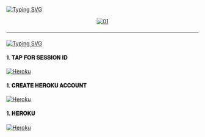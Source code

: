 <a href="https://git.io/typing-svg"><img src="https://readme-typing-svg.demolab.com                          font=Black+Ops+One&size=50&pause=1000&color=red&center=true&width=910&height=100&lines=QUEEN+MD+BOT+; RELEASED+ON+10.+04.+2025; KEEP+LOVING+QUEEN+MD"
alt="Typing SVG" /></a>
  </p>

<div style="text-align: center;">
  <a href="https://ibb.co/N6NMDtn">
    <img src="https://i.ibb.co/BHbYb7Vy/1743837507587.jpg" alt="01" border="0"></a>
  <hr style="margin-top: 20px; margin-bottom: 20px;">
</div>

<a href="https://git.io/typing-svg"><img src="https://readme-typing-svg.demolab.com?font=Black+Ops+One&size=50&pause=1000&color=red&center=true&width=910&height=100&lines=FORK+AND+STAR+THIS+REPO"
alt="Typing SVG" /></a>
  </p>

<h4 align="left">1. 𝐓𝐀𝐏 𝐅𝐎𝐑 𝐒𝐄𝐒𝐒𝐈𝐎𝐍 𝐈𝐃</h4>
<p align="left">
<a href='https://queenpair.onrender.com' target="_blank"><img alt='Heroku' src='https://img.shields.io/badge/-session%20id-purple?style=for-the-badge&logo=heroku&logoColor=white'/></a>
</p>

<h4 align="left">1. 𝐂𝐑𝐄𝐀𝐓𝐄 𝐇𝐄𝐑𝐎𝐊𝐔 𝐀𝐂𝐂𝐎𝐔𝐍𝐓</h4>
<p align="left">
<a href='https://signup.heroku.com/' target="_blank"><img alt='Heroku' src='https://img.shields.io/badge/-create%20account-purple?style=for-the-badge&logo=heroku&logoColor=white'/></a>
</p>

<h4 align="left">1. 𝐇𝐄𝐑𝐎𝐊𝐔</h4>
<p align="left">
<a href='https://dashboard.heroku.com/new?template=https://github.com/darkdev-tech/QUEEN-MENTOR' target="_blank"><img alt='Heroku' src='https://img.shields.io/badge/-Heroku%20Deploy-purple?style=for-the-badge&logo=heroku&logoColor=white'/></a>
</p>
